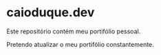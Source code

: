 # caioduque.dev
Este repositório contém meu portifólio pessoal.

Pretendo atualizar o meu portifólio constantemente.
